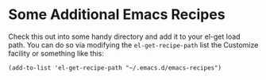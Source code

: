 Some Additional Emacs Recipes
=============================

Check this out into some handy directory and add it to your el-get
load path. You can do so via modifying the `el-get-recipe-path` list
the Customize facility or something like this:

    (add-to-list 'el-get-recipe-path "~/.emacs.d/emacs-recipes")

